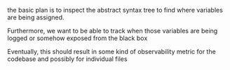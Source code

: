 the basic plan is to inspect the abstract syntax tree to find where variables are being assigned.

Furthermore, we want to be able to track when those variables are being logged or somehow exposed from the black box

Eventually, this should result in some kind of observability metric for the codebase and possibly for individual files
